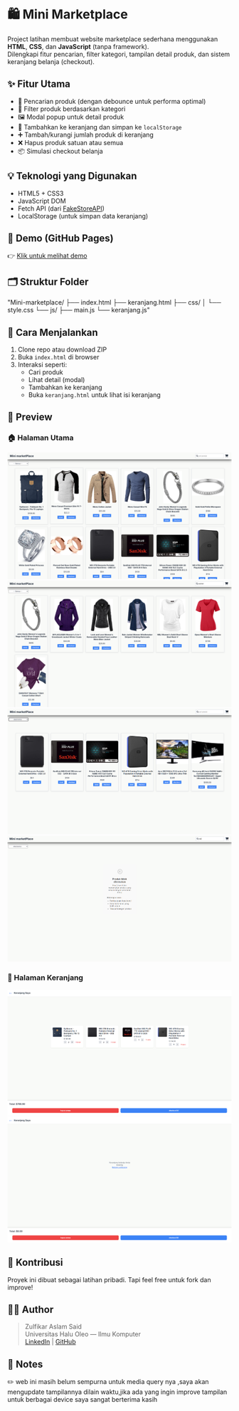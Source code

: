 # 🛍️ Mini Marketplace

Project latihan membuat website marketplace sederhana menggunakan **HTML**, **CSS**, dan **JavaScript** (tanpa framework).  
Dilengkapi fitur pencarian, filter kategori, tampilan detail produk, dan sistem keranjang belanja (checkout).

## ✨ Fitur Utama

- 🔎 Pencarian produk (dengan debounce untuk performa optimal)
- 🧩 Filter produk berdasarkan kategori
- 🖼️ Modal popup untuk detail produk
- 🛒 Tambahkan ke keranjang dan simpan ke `localStorage`
- ➕ Tambah/kurangi jumlah produk di keranjang
- ❌ Hapus produk satuan atau semua
- 📦 Simulasi checkout belanja

## 💡 Teknologi yang Digunakan

- HTML5 + CSS3
- JavaScript DOM
- Fetch API (dari [FakeStoreAPI](https://fakestoreapi.com/))
- LocalStorage (untuk simpan data keranjang)

## 🚀 Demo (GitHub Pages)

👉 [Klik untuk melihat demo](https://B1gels.github.io/mini-marketplace/)  

## 🗂️ Struktur Folder
"Mini-marketplace/
├── index.html
├── keranjang.html
├── css/
│ └── style.css
└── js/
├── main.js
└── keranjang.js"


## 🧪 Cara Menjalankan

1. Clone repo atau download ZIP
2. Buka `index.html` di browser
3. Interaksi seperti:
   - Cari produk
   - Lihat detail (modal)
   - Tambahkan ke keranjang
   - Buka `keranjang.html` untuk lihat isi keranjang

## 📸 Preview
### 🏠 Halaman Utama
![Halaman Utama](demo-app/demo-1.png)
![Halaman Utama | fitur search input](demo-app/demo-2.png)
![Halaman Utama | fitur filter](demo-app/demo-3.png)
![Halaman Utama | fitur empty search input](demo-app/demo-4.png)

### 🛒 Halaman Keranjang
![Halaman keranjang | berisi produk](demo-app/demo-5.png)
![Halaman keranjang | tidak ada produk](demo-app/demo-6.png)



## 🤝 Kontribusi

Proyek ini dibuat sebagai latihan pribadi. Tapi feel free untuk fork dan improve!

## 👨‍💻 Author

> Zulfikar Aslam Said  
> Universitas Halu Oleo — Ilmu Komputer  
> [LinkedIn](#) | [GitHub](https://github.com/B1gels)


## 📃 Notes
✏️ web ini masih belum sempurna untuk media query nya ,saya akan mengupdate tampilannya dilain waktu,jika ada yang ingin improve tampilan untuk berbagai device saya sangat berterima kasih


